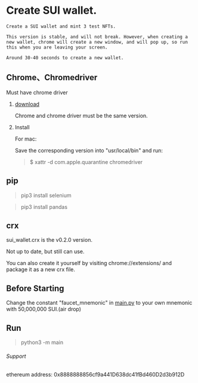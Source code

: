# Create SUI wallet.

    Create a SUI wallet and mint 3 test NFTs.

    This version is stable, and will not break. However, when creating a new wallet, chrome will create a new window, and will pop up, so run this when you are leaving your screen.

    Around 30-40 seconds to create a new wallet.

## Chrome、Chromedriver

Must have chrome driver

1. [download](https://chromedriver.chromium.org/downloads)

    Chrome and chrome driver must be the same version.

2. Install

    For mac:

    Save the corresponding version into "usr/local/bin" and run:

    > $ xattr -d com.apple.quarantine chromedriver

## pip

> pip3 install selenium

> pip3 install pandas

## crx

sui_wallet.crx is the v0.2.0 version.

Not up to date, but still can use.

You can also create it yourself by visiting chrome://extensions/ and package it as a new crx file.

## Before Starting

Change the constant "faucet_mnemonic" in [main.py](./main.py) to your own mnemonic with 50,000,000 SUI.(air drop)

## Run

> python3 -m main

###### Support

ethereum address: 0x8888888856cf9a441D638dc41fBd460D2d3b912D
